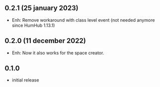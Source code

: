 ## 0.2.1 (25 january 2023)
- Enh: Remove workaround with class level event (not needed anymore since HumHub 1.13.1)

## 0.2.0 (11 december 2022)
- Enh: Now it also works for the space creator.

## 0.1.0
- initial release
